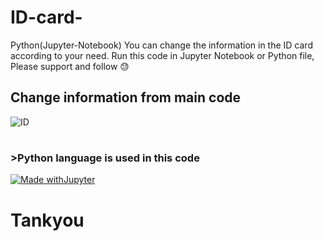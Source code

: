 # ID-card-
Python(Jupyter-Notebook) You can change the information in the ID card according to your need. Run this code in Jupyter Notebook or Python file, Please support and follow 😓






## Change information from main code
![ID](https://github.com/user-attachments/assets/4a8c3e3d-6fa2-4047-bc49-0d551a35172c)

#
### >Python language is used in this code
  [![Made withJupyter](https://img.shields.io/badge/Made%20with-Jupyter-orange?style=for-the-badge&logo=Jupyter)](https://jupyter.org/try)

# Tankyou
